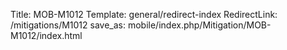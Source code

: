Title: MOB-M1012
Template: general/redirect-index
RedirectLink: /mitigations/M1012
save_as: mobile/index.php/Mitigation/MOB-M1012/index.html